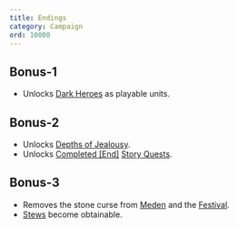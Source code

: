 ```yaml
---
title: Endings
category: Campaign
ord: 10000
---
```

## Bonus-1
- Unlocks [Dark Heroes](./classes) as playable units.
## Bonus-2
- Unlocks [Depths of Jealousy](./quests#depths-of-jealousy).
- Unlocks [Completed [End]](./quests#tags) [Story Quests](quests.#story).
## Bonus-3
- Removes the stone curse from [Meden](./hideout.md#meden) and the [Festival](./hideout#festival).
- [Stews](./stews.md) become obtainable.

